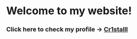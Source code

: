 # Welcome to my website!
### Click here to check my profile -> [Cr1stalll](https://github.com/Cr1stalll)
